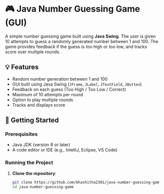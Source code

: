 # 🎮 Java Number Guessing Game (GUI)

A simple number guessing game built using **Java Swing**. The user is given 10 attempts to guess a randomly generated number between 1 and 100. The game provides feedback if the guess is too high or too low, and tracks score over multiple rounds.

## 💡 Features

- Random number generation between 1 and 100
- GUI built using Java Swing (`JFrame`, `JLabel`, `JTextField`, `JButton`)
- Feedback on each guess (Too High / Too Low / Correct)
- Maximum of 10 attempts per round
- Option to play multiple rounds
- Tracks and displays score



## 🚀 Getting Started

### Prerequisites

- Java JDK (version 8 or later)
- A code editor or IDE (e.g., IntelliJ, Eclipse, VS Code)

### Running the Project

1. **Clone the repository**:
   ```bash
   git clone https://github.com/bhashitha2301/java-number-guessing-game.git
   cd java-number-guessing-game
